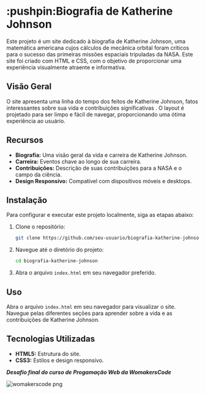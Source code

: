 <h1>:pushpin:Biografia de Katherine Johnson</h1>

Este projeto é um site dedicado à biografia de Katherine Johnson, uma matemática americana cujos cálculos de mecânica orbital foram críticos para o sucesso das primeiras missões espaciais tripuladas da NASA. Este site foi criado com HTML e CSS, com o objetivo de proporcionar uma experiência visualmente atraente e informativa.


<h2> Visão Geral</h2>

O site apresenta uma linha do tempo dos feitos de Katherine Johnson, fatos interessantes sobre sua vida e contribuições significativas . O layout é projetado para ser limpo e fácil de navegar, proporcionando uma ótima experiência ao usuário.

## Recursos

- **Biografia:** Uma visão geral da vida e carreira de Katherine Johnson.
- **Carreira:** Eventos chave ao longo de sua  carreira.
- **Contribuições:** Descrição de suas contribuições para a NASA e o campo da ciência.
- **Design Responsivo:** Compatível com dispositivos móveis e desktops.

## Instalação

Para configurar e executar este projeto localmente, siga as etapas abaixo:

1. Clone o repositório:
    ```bash
    git clone https://github.com/seu-usuario/biografia-katherine-johnson.git
    ```

2. Navegue até o diretório do projeto:
    ```bash
    cd biografia-katherine-johnson
    ```

3. Abra o arquivo `index.html` em seu navegador preferido.

## Uso

Abra o arquivo `index.html` em seu navegador para visualizar o site. Navegue pelas diferentes seções para aprender sobre a vida e as contribuições de Katherine Johnson.

## Tecnologias Utilizadas

- **HTML5:** Estrutura do site.
- **CSS3:** Estilos e design responsivo.




***Desafio final do curso de Progamação Web da WomakersCode***

 ![womakerscode png](https://user-images.githubusercontent.com/120762309/236988835-4dbced79-34c8-4601-a9fe-59243a96241d.png)
